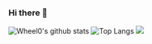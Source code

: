 ### Hi there 👋

<!--
**Wheel0/Wheel0** is a ✨ _special_ ✨ repository because its `README.md` (this file) appears on your GitHub profile.

Here are some ideas to get you started:

- 🔭 I’m currently working on ...
- 🌱 I’m currently learning ...
- 👯 I’m looking to collaborate on ...
- 🤔 I’m looking for help with ...
- 💬 Ask me about ...
- 📫 How to reach me: ...
- 😄 Pronouns: ...
- ⚡ Fun fact: ...
-->

![Wheel0's github stats](https://github-readme-stats.vercel.app/api?username=Wheel0&show_icons=true&theme=radical)
![Top Langs](https://github-readme-stats.vercel.app/api/top-langs/?username=Wheel0&layout=compact&theme=radical)
<a href="https://www.youtube.com/@user-em2wh2ov3z/featured" target="_blank"><img src="https://img.shields.io/badge/my youtube channel-000000?style=flat&logo=youtube&logoColor=FF0000"/></a>

